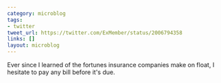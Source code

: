 ```yaml
---
category: microblog
tags:
- twitter
tweet_url: https://twitter.com/ExMember/status/2006794358
links: []
layout: microblog
---
```

Ever since I learned of the fortunes insurance companies make on float, I hesitate to pay any bill before it's due.
